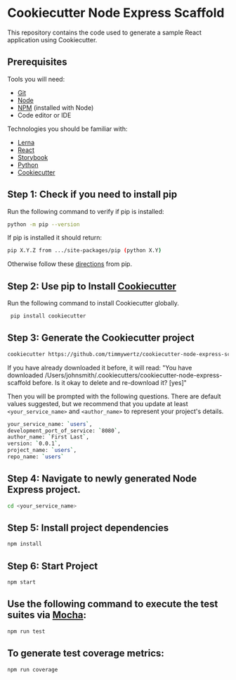 # Cookiecutter Node Express Scaffold

This repository contains the code used to generate a sample React application using Cookiecutter.

## Prerequisites

Tools you will need:

- [Git](https://git-scm.com/)
- [Node](https://nodejs.org/en/)
- [NPM](https://npmjs.com/) (installed with Node)
- Code editor or IDE

Technologies you should be familiar with:

- [Lerna](https://lerna.js.org/)
- [React](https://reactjs.org/)
- [Storybook](https://storybook.js.org/)
- [Python](https://python.org/)
- [Cookiecutter](https://cookiecutter.readthedocs.io/en/latest/README.html/)

## Step 1: Check if you need to install pip

Run the following command to verify if pip is installed:

```bash
python -m pip --version
```

If pip is installed it should return:

```bash
pip X.Y.Z from .../site-packages/pip (python X.Y)
```

Otherwise follow these [directions](https://pip.pypa.io/en/stable/installing/) from pip.

## Step 2: Use pip to Install [Cookiecutter](https://cookiecutter.readthedocs.io/en/latest/README.html/)

Run the following command to install Cookiecutter globally.

```bash
 pip install cookiecutter
```

## Step 3: Generate the Cookiecutter project

```bash
cookiecutter https://github.com/timmywertz/cookiecutter-node-express-scaffold.git
```

If you have already downloaded it before, it will read: "You have downloaded /Users/johnsmith/.cookiecutters/cookiecutter-node-express-scaffold before. Is it okay to delete and re-download it? [yes]"

Then you will be prompted with the following questions. There are default values suggested, but we recommend that you update at least `<your_service_name>` and `<author_name>` to represent your project's details.

```bash
your_service_name: `users`,
development_port_of_service: `8080`,
author_name: `First Last`,
version: `0.0.1`,
project_name: `users`,
repo_name: `users`
```

## Step 4: Navigate to newly generated Node Express project.

```bash
cd <your_service_name>
```

## Step 5: Install project dependencies

```bash
npm install
```

## Step 6: Start Project

```bash
npm start
```

## Use the following command to execute the test suites via [Mocha](https://mochajs.org/):

```bash
npm run test
```

## To generate test coverage metrics:

```bash
npm run coverage
```

